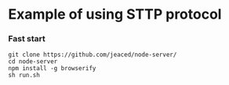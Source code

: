 # Example of using STTP protocol


### Fast start
```
git clone https://github.com/jeaced/node-server/
cd node-server
npm install -g browserify
sh run.sh
```
